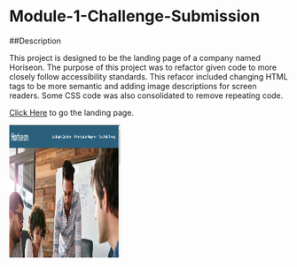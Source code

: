 # Module-1-Challenge-Submission

##Description

This project is designed to be the landing page of a company named Horiseon. The purpose of this project was to refactor given code to more closely follow accessibility standards. This refacor included changing HTML tags to be more semantic and adding image descriptions for screen readers. Some CSS code was also consolidated to remove repeating code.

[Click Here](https://lrodenyoder.github.io/Module-1-Challenge-Submission/) to go the landing page.

<p>
  <img src="assets/README-images/Screenshot1.png" width="200" height="240" />
  </>
